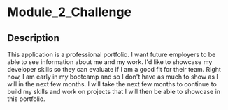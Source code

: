 # Module_2_Challenge
## Description

This application is a professional portfolio. I want future employers to be able to see information about me and my work. I'd like to showcase my developer skills so they can evaluate if I am a good fit for their team. Right now, I am early in my bootcamp and so I don't have as much to show as I will in the next few months. I will take the next few months to continue to build my skills and work on projects that I will then be able to showcase in this portfolio.